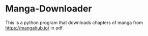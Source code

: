 # Manga-Downloader
This is a python program that downloads chapters of manga from https://mangahub.io/ in pdf
